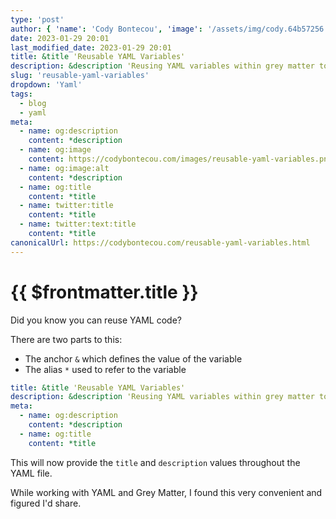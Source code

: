 ```yaml
---
type: 'post'
author: { 'name': 'Cody Bontecou', 'image': '/assets/img/cody.64b57256.jpg' }
date: 2023-01-29 20:01
last_modified_date: 2023-01-29 20:01
title: &title 'Reusable YAML Variables'
description: &description 'Reusing YAML variables within grey matter to conveniently generate meta tags.'
slug: 'reusable-yaml-variables'
dropdown: 'Yaml'
tags:
  - blog
  - yaml
meta:
  - name: og:description
    content: *description
  - name: og:image
    content: https://codybontecou.com/images/reusable-yaml-variables.png
  - name: og:image:alt
    content: *description
  - name: og:title
    content: *title
  - name: twitter:title
    content: *title
  - name: twitter:text:title
    content: *title
canonicalUrl: https://codybontecou.com/reusable-yaml-variables.html
---
```


# {{ $frontmatter.title }}

Did you know you can reuse YAML code?

There are two parts to this:

- The anchor `&` which defines the value of the variable
- The alias `*` used to refer to the variable

```yaml
title: &title 'Reusable YAML Variables'
description: &description 'Reusing YAML variables within grey matter to conveniently generate meta tags.'
meta:
  - name: og:description
    content: *description
  - name: og:title
    content: *title
```

This will now provide the `title` and `description` values throughout the YAML file.

While working with YAML and Grey Matter, I found this very convenient and figured I'd share.
